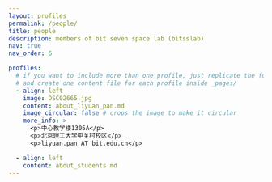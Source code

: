 ```yaml
---
layout: profiles
permalink: /people/
title: people
description: members of bit seven space lab (bitsslab)
nav: true
nav_order: 6

profiles:
  # if you want to include more than one profile, just replicate the following block
  # and create one content file for each profile inside _pages/
  - align: left
    image: DSC02665.jpg
    content: about_liyuan_pan.md
    image_circular: false # crops the image to make it circular
    more_info: >
      <p>中心教学楼1305A</p>
      <p>北京理工大学中关村校区</p>
      <p>liyuan.pan AT bit.edu.cn</p>

  - align: left
    content: about_students.md
---
```


